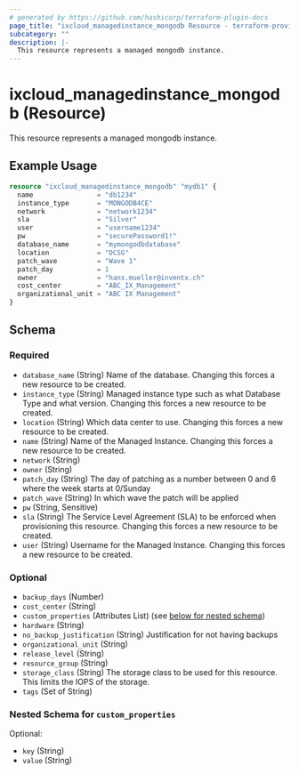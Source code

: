 ```yaml
---
# generated by https://github.com/hashicorp/terraform-plugin-docs
page_title: "ixcloud_managedinstance_mongodb Resource - terraform-provider-ixcloud"
subcategory: ""
description: |-
  This resource represents a managed mongodb instance.
---
```


# ixcloud_managedinstance_mongodb (Resource)

This resource represents a managed mongodb instance.

## Example Usage

```terraform
resource "ixcloud_managedinstance_mongodb" "mydb1" {
  name                = "db1234"
  instance_type       = "MONGODB4CE"
  network             = "network1234"
  sla                 = "Silver"
  user                = "username1234"
  pw                  = "securePassword1!"
  database_name       = "mymongodbdatabase"
  location            = "DCSG"
  patch_wave          = "Wave 1"
  patch_day           = 1
  owner               = "hans.mueller@inventx.ch"
  cost_center         = "ABC_IX_Management"
  organizational_unit = "ABC IX Management"
}
```

<!-- schema generated by tfplugindocs -->
## Schema

### Required

- `database_name` (String) Name of the database. Changing this forces a new resource to be created.
- `instance_type` (String) Managed instance type such as what Database Type and what version. Changing this forces a new resource to be created.
- `location` (String) Which data center to use. Changing this forces a new resource to be created.
- `name` (String) Name of the Managed Instance. Changing this forces a new resource to be created.
- `network` (String)
- `owner` (String)
- `patch_day` (String) The day of patching as a number between 0 and 6 where the week starts at 0/Sunday
- `patch_wave` (String) In which wave the patch will be applied
- `pw` (String, Sensitive)
- `sla` (String) The Service Level Agreement (SLA) to be enforced when provisioning this resource. Changing this forces a new resource to be created.
- `user` (String) Username for the Managed Instance. Changing this forces a new resource to be created.

### Optional

- `backup_days` (Number)
- `cost_center` (String)
- `custom_properties` (Attributes List) (see [below for nested schema](#nestedatt--custom_properties))
- `hardware` (String)
- `no_backup_justification` (String) Justification for not having backups
- `organizational_unit` (String)
- `release_level` (String)
- `resource_group` (String)
- `storage_class` (String) The storage class to be used for this resource. This limits the IOPS of the storage.
- `tags` (Set of String)

<a id="nestedatt--custom_properties"></a>
### Nested Schema for `custom_properties`

Optional:

- `key` (String)
- `value` (String)


